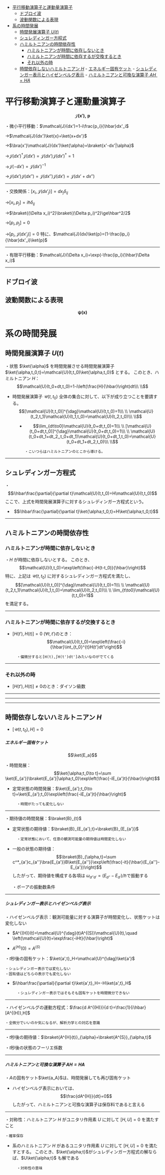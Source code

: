 
- [平行移動演算子と運動量演算子](#平行移動演算子と運動量演算子)
  - [ドブロイ波](#ドブロイ波)
  - [波動関数による表現](#波動関数による表現)
- [系の時間発展](#系の時間発展)
  - [時間発展演算子 $U(t)$](#時間発展演算子-ut)
  - [シュレディンガー方程式](#シュレディンガー方程式)
  - [ハミルトニアンの時間依存性](#ハミルトニアンの時間依存性)
    - [ハミルトニアンが時間に依存しないとき](#ハミルトニアンが時間に依存しないとき)
    - [ハミルトニアンが時間に依存するが交換するとき](#ハミルトニアンが時間に依存するが交換するとき)
    - [それ以外の時](#それ以外の時)
  - [時間依存しないハミルトニアン $H$](#時間依存しないハミルトニアン-h)
        - [エネルギー固有ケット](#エネルギー固有ケット)
        - [シュレディンガー表示とハイゼンベルグ表示](#シュレディンガー表示とハイゼンベルグ表示)
        - [ハミルトニアンと可換な演算子 $AH=HA$](#ハミルトニアンと可換な演算子-ahha)



# 平行移動演算子と運動量演算子
$$\bm{\mathcal{J}(x'),\ p}$$

・微小平行移動：$\mathcal{J}(dx')=1-i\frac{p_i}{\hbar}dx'_i$

→$\mathcal{J}(dx')\ket{x}=\ket{x+dx'}$

→$\bra{x'}\mathcal{J}(dx')\ket{\alpha}=\braket{x'-dx'|\alpha}$

→$\mathcal{J}(dx')^{\dag}\mathcal{J}(dx')=\mathcal{J}(dx')\mathcal{J}(dx')^{\dag}=1$

→$\mathcal{J}(-dx')=\mathcal{J}(dx')^{-1}$

→$\mathcal{J}(dx')\mathcal{J}(dx'')=\mathcal{J}(dx'')\mathcal{J}(dx')=\mathcal{J}(dx'+dx'')$

---

・交換関係：$[x_i,\mathcal{J}(dx'_j)]=dx_j\delta_{ij}$

→$[x_i,p_j]=i\hbar\delta_{ij}$

→$\braket{(\Delta x_i)^2}\braket{(\Delta p_i)^2}\ge\hbar^2/2$

→$[p_i,p_j]=0$

→$[p_i,\mathcal{J}(dx'_j)]=0$
特に、$\mathcal{J}(dx)\ket{p}=(1-\frac{ip_i}{\hbar}dx'_i)\ket{p}$

---

・有限平行移動：$\mathcal{J}(\Delta x_i)=\exp(-\frac{ip_i}{\hbar}\Delta x_i)$


---

## ドブロイ波

## 波動関数による表現
$$\bm{\psi(x)}$$


# 系の時間発展

## 時間発展演算子 $U(t)$

<dl><dt>

・状態 $\ket{\alpha}$ を時間発展させる時間発展演算子 $\ket{\alpha,t_0,t}=\mathcal{U}(t,t_0)\ket{\alpha,t_0}$ とする。
このとき、ハミルトニアン $H$：
$$\mathcal{U}(t_0+dt,t_0)=1-i\left(\frac{H}{\hbar}\right)dt\\\ \\$$

- 時間発展演算子 $\mathcal{U}(t,t_0)$ 全体の集合に対して、以下が成り立つことを要請する。
$$[\mathcal{U}(t,t_0)]^{\dag}\mathcal{U}(t,t_0)=1\\\ \\
\mathcal{U}(t_2,t_1)\mathcal{U}(t_1,t_0)=\mathcal{U}(t_2,t_0)\\\ \\$$

</dt><dd>

- $$\lim_{dt\to0}\mathcal{U}(t_0+dt,t_0)=1\\\ \\
[\mathcal{U}(t_0+dt,t_0)]^{\dag}\mathcal{U}(t_0+dt,t_0)=1\\\ \\
\mathcal{U}(t_0+dt_1+dt_2,,t_0+dt_1)\mathcal{U}(t_0+dt_1,t_0)=\mathcal{U}(t_0+dt_1+dt_2,t_0)\\\ \\$$

      ・こいつらはハミルトニアンのとこから導ける。

</dd></dl>

---

## シュレディンガー方程式

・
$$i\hbar\frac{\partial}{\partial t}\mathcal{U}(t,t_0)=H\mathcal{U}(t,t_0)$$
ここで、上式を時間発展演算子に対するシュレディンガー方程式という。
<br>

- $$i\hbar\frac{\partial}{\partial t}\ket{\alpha;t_0,t}=H\ket{\alpha;t_0,t}$$

---

## ハミルトニアンの時間依存性

### ハミルトニアンが時間に依存しないとき

・$H$ が時間に依存しないとする。
このとき、$$\mathcal{U}(t,t_0)=\exp\left(\frac{-iH(t-t_0)}{\hbar}\right)$$
特に、上記は $\mathcal{U}(t,t_0)$ に対するシュレディンガー方程式を満たし、
$$[\mathcal{U}(t,t_0)]^{\dag}\mathcal{U}(t,t_0)=1\\\ \\
\mathcal{U}(t_2,t_1)\mathcal{U}(t_1,t_0)=\mathcal{U}(t_2,t_0)\\\ \\
\lim_{t\to0}\mathcal{U}(t,t_0)=1$$
を満足する。

---

### ハミルトニアンが時間に依存するが交換するとき

- $[H(t'),H(t)]=0\ (\forall t,t')$のとき：
$$\mathcal{U}(t,t_0)=\exp\left(\frac{-i}{\hbar}\int_{t_0}^{t}H(t')dt'\right)$$

        ・偏微分すると[H(t),∫H(t')dt']みたいなのがでてくる

---

### それ以外の時

- $[H(t'),H(t)]\neq0$のとき：ダイソン級数

---
---
---

## 時間依存しないハミルトニアン $H$

- $[\mathcal{U}(t,t_0),H]=0$

##### エネルギー固有ケット
$$\ket{E_a}$$

・時間発展：
$$\ket{\alpha;t_0\to t}=\sum \ket{E_{a'}}\braket{E_{a'}|\alpha;t_0}\exp\left(\frac{-iE_{a'}t}{\hbar}\right)$$

- 定常状態の時間発展：$\ket{E_{a'};t_0\to t}=\ket{E_{a'};t_0}\exp\left(\frac{-iE_{a'}t}{\hbar}\right)$

        ・時間がたっても変化しない

---

・期待値の時間発展：$\braket{B}_{t}$

- 定常状態の期待値：$\braket{B}_{E_{a'},t}=\braket{B}_{E_{a'}}$

        ・定常状態において、任意の観測可能量の期待値は時間変化しない

- 一般の状態の期待値：
$$\braket{B}_{\alpha,t}=\sum c^*_{a'}c_{a''}\bra{E_{a'}}B\ket{E_{a''}}\exp\left(\frac{-it}{\hbar}(E_{a''}-E_{a'})\right)$$したがって、期待値を構成する各項は $\omega_{a''a'}=(E_{a''}-E_{a'})/\hbar$で振動する

    ・ボーアの振動数条件

---

##### シュレディンガー表示とハイゼンベルグ表示

・ハイゼンベルグ表示：観測可能量に対する演算子が時間変化し、状態ケットは変化しない

- $A^{(H)}(t)=\mathcal{U}^{\dag}(t)A^{(S)}\mathcal{U}(t),\quad \left(\mathcal{U}(t)=\exp\frac{-iHt}{\hbar}\right)$

- $A^{(H)}(0)=A^{(S)}$

・$t$秒後の固有ケット：$\ket{a',t}_H=\mathcal{U}^{\dag}\ket{a'}$

    ・シュレディンガー表示では変化しない
    ・固有値はどちらの表示でも変化しない

- $i\hbar\frac{\partial}{\partial t}\ket{a',t}_H=-H\ket{a',t}_H$

        ・シュレディンガー表示ではそもそも固有ケットを時間微分できない

---

・ハイゼンベルグの運動方程式：$\frac{d A^{(H)}}{d t}=\frac{1}{i\hbar}[A^{(H)},H]$

    ・全微分でいいのか気になるが、解析力学との対応を意識

---

・$t$秒後の期待値：$\braket{A^{H}(t)}_{\alpha}=\braket{A^{S}}_{\alpha,t}$

・$t$秒後の状態のフーリエ係数

---

##### ハミルトニアンと可換な演算子 $AH=HA$

・$A$の固有ケット$\ket{a_A}$は、時間発展しても再び固有ケット

- ハイゼンベルグ表示においては、$$\frac{dA^{H}}{dt}=0$$したがって、ハミルトニアンと可換な演算子は保存料であると言える

---

・対称性：ハミルトニアン $H$ がユニタリ作用素 $U$ に対して $[H,U]=0$ を満たすこと

    ・確率保存

- 系のハミルトニアン $H$ があるユニタリ作用素 $U$ に対して $[H,U]=0$ を満たすとする。
このとき、$\ket{\alpha;t}$がシュレディンガー方程式の解ならば、$U\ket{\alpha;t}$ も解である

        ・対称性の意味